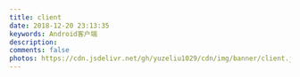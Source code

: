 ```yaml
---
title: client
date: 2018-12-20 23:13:35
keywords: Android客户端
description:
comments: false
photos: https://cdn.jsdelivr.net/gh/yuzeliu1029/cdn/img/banner/client.jpg
---
```

